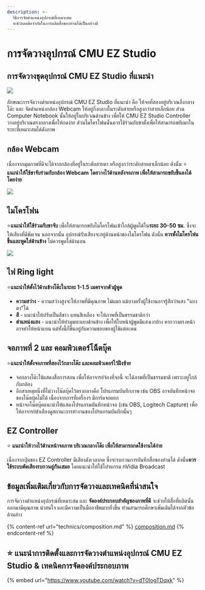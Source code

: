 ```yaml
---
description: >-
  วิธีการจัดตำแหน่งอุปกรณ์ที่เหมาะสม
  จะช่วยลดข้อจำกัดในการผลิตสื่อของท่านได้เป็นอย่างดี
---
```


# การจัดวางอุปกรณ์ CMU EZ Studio

## การจัดวางชุดอุปกรณ์ CMU EZ Studio ที่แนะนำ

![](https://gblobscdn.gitbook.com/assets%2F-MacQbJEhin4rokH3Cup%2F-Maf2lAlxOC1MJttqdqh%2F-Maf3Kml-O4WNHv0e8gJ%2Fez-studio-animation-800.gif?alt=media\&token=8963ea3b-e567-4ba6-a730-2f74e17d5719)

&#x20;        ลักษณะการจัดวางตำแหน่งอุปกรณ์ CMU EZ Studio ที่แนะนำ คือ ให้จอที่สองอยู่บริเวณกึ่งกลางโต๊ะ และ จัดตำแหน่งกล้อง Webcam ให้อยู่กึ่งกลางในระดับสายหรือสูงกว่าสายเล็กน้อย ส่วน Computer Notebook นั้นให้อยู่ในบริเวณด้านข้าง เพื่อให้ CMU EZ Studio Controller วางอยู่บริเวณตรงกลางเพื่อให้กดง่าย ส่วนไมโครโฟนนั้นควรใช้ร่วมกับขาตั้งเพื่อให้สามารถขยับมาในระยะที่เหมาะสมได้ดังภาพ

## กล้อง Webcam&#x20;

&#x20;         เนื่องจากมุมภาพที่ดีจะได้จากกล้องที่อยู่ในระดับสายตา หรือสูงกว่าระดับสายตาเล็กน้อย ดังนั้น :star: **แนะนำให้ใช้ขาจับร่วมกับกล้อง Webcam โดยวางไว้ด้านหลังจอภาพ เพื่อให้สามารถขยับขึ้นลงได้โดยง่าย**

![](https://gblobscdn.gitbook.com/assets%2F-MacQbJEhin4rokH3Cup%2F-Maf2lAlxOC1MJttqdqh%2F-Maf4sC9m4n6-jDKIniH%2Fimage.png?alt=media\&token=6deafcae-0ee5-4b75-be72-c58eb72bbe38)

## ไมโครโฟน

&#x20;         :star:**แนะนำให้ใช้ร่วมกับขาจับ** เพื่อให้สามารถขยับไมโครโฟนเข้าใกล้ผู้พูดได้ใน**ระยะ 30-50 ซม.** ซึ่งจะให้เสียงที่ดีชัดเจน นอกจากนั้น อุปกรณ์รับเสียงจะอยู่ด้านหน้าของไมโครโฟน ดังนั้น **ควรตั้งไมโครโฟนขึ้นและพูดใส่ด้านข้าง** ไม่ควรพูดใส่ด้านบน

![](https://gblobscdn.gitbook.com/assets%2F-MacQbJEhin4rokH3Cup%2F-Maf2lAlxOC1MJttqdqh%2F-MafCDDnmbm0cW9EX7k\_%2Fimage.png?alt=media\&token=c0f53376-c53b-498b-89f8-acbe06bf5a67)

## ไฟ Ring light

:star:**แนะนำให้ตั้งไว้ด้านข้างโต๊ะในระยะ 1-1.5 เมตรจากตัวผู้พูด**

* **ความสว่าง** - ความสว่างสูงจะให้ภาพที่มีคุณภาพ ไม่แตก แม้บางครั้งผู้ใช้งานอาจรู้สึกว่าแสง "แยงตา"ได้
* **สี** - แนะนำให้ปรับเป็นสีขาว แทนสีเหลือง จะให้ภาพที่เป็นธรรมชาติกว่า
* **ตำแหน่งแสง** - แนะนำให้ทำมุมทะแยงด้านข้าง เพื่อให้ใบหน้าผู้พูดมีแสงเงาบ้าง หากวางตรงหน้าอาจทำให้หน้าแบน แต่ทั้งนี้ก็ขึ้นอยู่กับความชอบของผู้ใช้แต่ละคน

## จอภาพที่ 2 และ คอมพิวเตอร์โน็ตบุ๊ค

:star:**แนะนำให้ตั้งจอภาพที่สองไว้กลางโต๊ะ และคอมพิวเตอร์ไว้ฝั่งซ้าย**

* จอกลางโต๊ะใช้แสดงสื่อการสอน เพื่อให้อาจารย์จ้องที่จอนี้ จะได้ภาพที่เป็นธรรมชาติ เพราะอยู่ใกล้กับกล้อง
* อีกสาเหตุหนึ่งที่ไม่วางโน๊ตบุ๊คไว้ตรงกลางคือ โปรแกรมบันทึกภาพ เช่น OBS อาจบันทึกหน้าจอของโน๊ตบุ้คไม่ได้ เนื่องจากการที่เครื่องฯ มีการ์ดจอแยก
* หน้าจอโน๊ตบุ๊คแนะนำให้แสดงโปรแกรมบันทึกหน้าจอ (เช่น OBS, Logitech Capture) เพื่อให้อาจารย์ชำเลืองดูสถานะการทำงานของโปรแกรมบันทึกนั้นๆ

## EZ Controller

:star: **แนะนำให้วางไว้ด้านหน้าจอภาพ บริเวณกลางโต๊ะ เพื่อให้สามารถกดใช้งานได้ง่าย**

&#x20;         เนื่องจากปุ่มของ EZ Controller มีเสียงดังเวลากด ซึ่งจะรบกวนการบันทึกสื่อของท่านได้ ดังนั้น**ควรใช้ระบบตัดเสียงรบกวนคู่กันเสมอ** โดยแนะนำให้ใช้โปรแกรม nVidia Broadcast

## ข้อมูลเพิ่มเติมเกี่ยวกับการจัดวางและเทคนิคที่น่าสนใจ

&#x20;         การจัดวางตำแหน่งอุปกรณ์ที่เหมาะสม และ **จัดองค์ประกอบสำคัญของภาพที่ดี** จะช่วยให้สื่อที่ผลิตนั้นออกมามีคุณภาพ น่าสนใจ และมีความเป็นมืออาชีพมากยิ่งขึ้น ท่านสามารถศึกษาเพิ่มเติมได้จากหัวข้อด้านล่าง

{% content-ref url="technics/composition.md" %}
[composition.md](technics/composition.md)
{% endcontent-ref %}

## :star: แนะนำการติดตั้งและการจัดวางตำแหน่งอุปกรณ์ CMU EZ Studio & เทคนิคการจัดองค์ประกอบภาพ

{% embed url="https://www.youtube.com/watch?v=dT0IogTDqxk" %}
